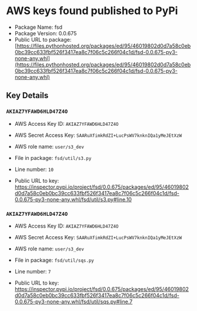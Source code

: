 # AWS keys found published to PyPi

* Package Name: fsd
* Package Version: 0.0.675
* Public URL to package: [https://files.pythonhosted.org/packages/ed/95/46019802d0d7a58c0eb0bc39cc633fbf526f3417ea8c7f06c5c266f04c1d/fsd-0.0.675-py3-none-any.whl](https://files.pythonhosted.org/packages/ed/95/46019802d0d7a58c0eb0bc39cc633fbf526f3417ea8c7f06c5c266f04c1d/fsd-0.0.675-py3-none-any.whl)

## Key Details

### `AKIAZ7YFAWD6HLD47Z4O`

* AWS Access Key ID: `AKIAZ7YFAWD6HLD47Z4O`
* AWS Secret Access Key: `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` 
* AWS role name: `user/s3_dev`
* File in package: `fsd/util/s3.py`
* Line number: `10`

* Public URL to key: https://inspector.pypi.io/project/fsd/0.0.675/packages/ed/95/46019802d0d7a58c0eb0bc39cc633fbf526f3417ea8c7f06c5c266f04c1d/fsd-0.0.675-py3-none-any.whl/fsd/util/s3.py#line.10



### `AKIAZ7YFAWD6HLD47Z4O`

* AWS Access Key ID: `AKIAZ7YFAWD6HLD47Z4O`
* AWS Secret Access Key: `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` 
* AWS role name: `user/s3_dev`
* File in package: `fsd/util/sqs.py`
* Line number: `7`

* Public URL to key: https://inspector.pypi.io/project/fsd/0.0.675/packages/ed/95/46019802d0d7a58c0eb0bc39cc633fbf526f3417ea8c7f06c5c266f04c1d/fsd-0.0.675-py3-none-any.whl/fsd/util/sqs.py#line.7



